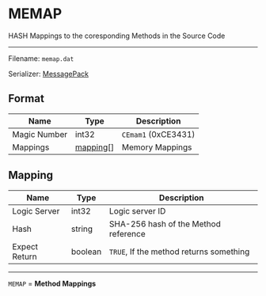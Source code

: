 # MEMAP

HASH Mappings to the coresponding Methods in the Source Code

---

Filename: `memap.dat`

Serializer: [MessagePack](https://msgpack.org/)

## Format

| Name         | Type                  | Description         |
| ------------ | --------------------- | ------------------- |
| Magic Number | int32                 | `CEmam1` (0xCE3431) |
| Mappings     | [mapping](#mapping)[] | Memory Mappings     |

## Mapping

| Name          | Type    | Description                             |
| ------------- | ------- | --------------------------------------- |
| Logic Server  | int32   | Logic server ID                         |
| Hash          | string  | SHA-256 hash of the Method reference    |
| Expect Return | boolean | `TRUE`, If the method returns something |

---

`MEMAP` = **Method Mappings**
